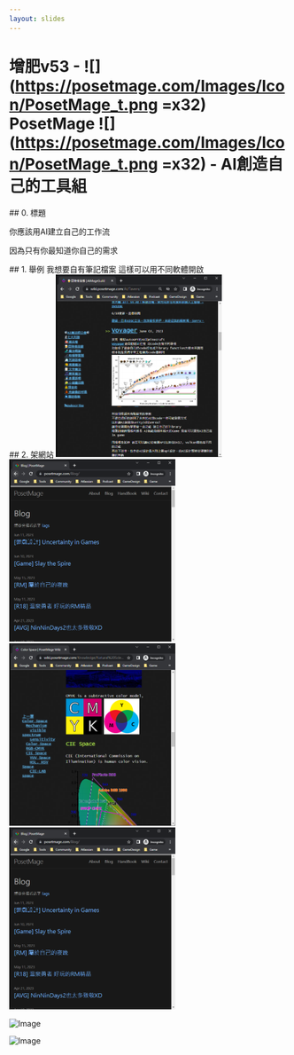 ```yaml
---
layout: slides
---
```


# 增肥v53 - ![](https://posetmage.com/Images/Icon/PosetMage_t.png =x32) PosetMage ![](https://posetmage.com/Images/Icon/PosetMage_t.png =x32) - AI創造自己的工具組

<div class="slide" id="slide0" data-slide="0">
## 0. 標題

你應該用AI建立自己的工作流

因為只有你最知道你自己的需求
</div>

<div class="slide" id="slide1" data-slide="1">
## 1. 舉例 我想要自有筆記檔案
這樣可以用不同軟體開啟

</div>

<div class="slide" id="slide2" data-slide="2">
## 2. 架網站
<img src="./toolchain/1-1-ai.png" width="300"><img src="./toolchain/1-1pom-blog.png" width="300">  
<img src="./toolchain/1-1lm-wiki.png" width="300"><img src="./toolchain/1-1pom-blog.png" width="300">  


![Image](./Image2-1.png)

![Image](./Image2-2.png)
</div>
